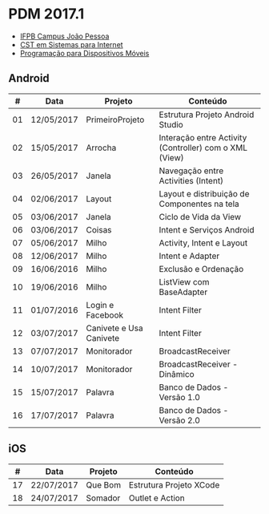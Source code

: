 # PDM 2017.1

- [IFPB Campus João Pessoa](http://www.ifpb.edu.br/campi/campi/joao-pessoa)
- [CST em Sistemas para Internet](http://estudante.ifpb.edu.br/cursos/39)
- [Programação para Dispositivos Móveis](http://pdm.valeriacavalcanti.com.br)

## Android

\# | Data | Projeto | Conteúdo
--- | --- | --- | ---
01 | 12/05/2017 | PrimeiroProjeto | Estrutura Projeto Android Studio
02 | 15/05/2017 | Arrocha | Interação entre Activity (Controller) com o XML (View)
03 | 26/05/2017 | Janela | Navegação entre Activities (Intent)
04 | 02/06/2017 | Layout | Layout e distribuição de Componentes na tela
05 | 03/06/2017 | Janela | Ciclo de Vida da View
06 | 03/06/2017 | Coisas | Intent e Serviços Android
07 | 05/06/2017 | Milho| Activity, Intent e Layout
08 | 12/06/2017 | Milho | Intent e Adapter
09 | 16/06/2016 | Milho | Exclusão e Ordenação
10 | 19/06/2016 | Milho | ListView com BaseAdapter
11 | 01/07/2016 | Login e Facebook | Intent Filter
12 | 03/07/2017 | Canivete e Usa Canivete | Intent Filter
13 | 07/07/2017 | Monitorador | BroadcastReceiver
14 | 10/07/2017 | Monitorador | BroadcastReceiver - Dinâmico
15 | 15/07/2017 | Palavra | Banco de Dados - Versão 1.0
16 | 17/07/2017 | Palavra | Banco de Dados - Versão 2.0


## iOS

\# | Data | Projeto | Conteúdo
--- | --- | --- | ---
17 | 22/07/2017 | Que Bom | Estrutura Projeto XCode
18 | 24/07/2017 | Somador | Outlet e Action

